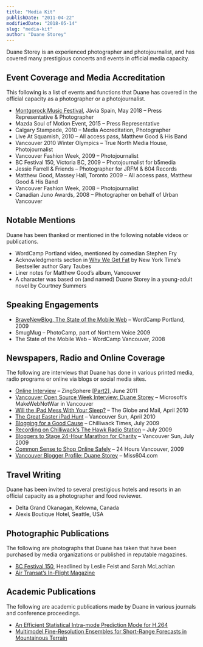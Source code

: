 ```yaml
---
title: "Media Kit"
publishDate: "2011-04-22"
modifiedDate: "2018-05-14"
slug: "media-kit"
author: "Duane Storey"
---
```


Duane Storey is an experienced photographer and photojournalist, and has covered many prestigious concerts and events in official media capacity.

## Event Coverage and Media Accreditation

This following is a list of events and functions that Duane has covered in the official capacity as a photographer or a photojournalist.

- [Montgorock Music Festival](https://www.montgorock.es/), Jávia Spain, May 2018 – Press Representative &amp; Photographer
- Mazda Soul of Motion Event, 2015 – Press Representative
- Calgary Stampede, 2010 – Media Accreditation, Photographer
- Live At Squamish, 2010 – All access pass, Matthew Good &amp; His Band
- Vancouver 2010 Winter Olympics – True North Media House, Photojournalist
- Vancouver Fashion Week, 2009 – Photojournalist
- BC Festival 150, Victoria BC, 2009 – Photojournalist for b5media
- Jessie Farrell &amp; Friends – Photographer for JRFM &amp; 604 Records
- Matthew Good, Massey Hall, Toronto 2009 – All access pass, Matthew Good &amp; His Band
- Vancouver Fashion Week, 2008 – Photojournalist
- Canadian Juno Awards, 2008 – Photographer on behalf of Urban Vancouver

## Notable Mentions

Duane has been thanked or mentioned in the following notable videos or publications.

- WordCamp Portland video, mentioned by comedian Stephen Fry
- Acknowledgments section in [Why We Get Fat](https://www.amazon.com/gp/product/0307474259/ref=as_li_tl?ie=UTF8&camp=1789&creative=9325&creativeASIN=0307474259&linkCode=as2&tag=duanstor-20&linkId=849e30105ff4bc4b9849b0d313358c86) by New York Time’s Bestseller author Gary Taubes
- Liner notes for Matthew Good’s album, Vancouver
- A character was based on (and named) Duane Storey in a young-adult novel by Courtney Summers

## Speaking Engagements

- [BraveNewBlog, The State of the Mobile Web](http://www.wordcampportland.org/tag/duane-storey/) – WordCamp Portland, 2009
- SmugMug – PhotoCamp, part of Northern Voice 2009
- The State of the Mobile Web – WordCamp Vancouver, 2008

## Newspapers, Radio and Online Coverage

The following are interviews that Duane has done in various printed media, radio programs or online via blogs or social media sites.

- [Online Interview](http://www.zingsphere.com/encounters/2011/06/06/the-duane-storey-blog-part1/) – ZingSphere \[[Part2](http://www.zingsphere.com/encounters/2011/06/08/the-duane-storey-blog-part2/)\], June 2011
- [Vancouver Open Source Week Interview: Duane Storey](http://www.port25.ca/2011/05/02/vancouver-open-source-week-interview-series-duane-story/) – Microsoft’s MakeWebNotWar in Vancouver
- [Will the iPad Mess With Your Sleep?](http://www.theglobeandmail.com/life/health/will-the-ipad-mess-with-your-sleep/article1550289/) – The Globe and Mail, April 2010
- [The Great Easter iPad Hunt](http://communities.canada.com/vancouversun/blogs/techsense/archive/2010/04/01/the-great-easter-ipad-hunt-canadians-crossing-the-border-to-score-an-early-ipad.aspx) – Vancouver Sun, April 2010
- [Blogging for a Good Cause](http://www.chilliwacktimes.com/news/Blogging+good+cause/2810610/story.html) – Chilliwack Times, July 2009
- [Recording on Chilliwack’s The Hawk Radio Station](http://www.migratorynerd.com/2009/blogathon-2009-getting-close/) – July 2009
- [Bloggers to Stage 24-Hour Marathon for Charity](http://www.canada.com/vancouversun/news/business/story.html?id=3deed6f0-d180-40cc-90f9-53d5176097b4&k=22711&utm_source=feedburner&utm_medium=feed&utm_campaign=Feed%3A+canwest%2FF261+(Vancouver+Sun+-+BusinessBC)) – Vancouver Sun, July 2009
- [Common Sense to Shop Online Safely](http://www.cyberbuzz.com/2008/11/19/common-sense-to-shop-online-safely/) – 24 Hours Vancouver, 2009
- [Vancouver Blogger Profile: Duane Storey](http://www.miss604.com/2008/04/vancouver-blogger-profile-duane-storey.html) – Miss604.com

## Travel Writing

Duane has been invited to several prestigious hotels and resorts in an official capacity as a photographer and food reviewer.

- Delta Grand Okanagan, Kelowna, Canada
- Alexis Boutique Hotel, Seattle, USA

## Photographic Publications

The following are photographs that Duane has taken that have been purchased by media organizations or published in reputable magazines.

- [BC Festival 150](http://www.flickr.com/photos/duanestorey/2885810904/), Headlined by Leslie Feist and Sarah McLachlan
- [Air Transat’s In-Flight Magazine](http://www.flickr.com/photos/duanestorey/2198087204/)

## Academic Publications

The following are academic publications made by Duane in various journals and conference proceedings.

- [An Efficient Statistical Intra-mode Prediction Mode for H.264](http://www.computer.org/portal/web/csdl/doi/10.1109/ISSPIT.2006.270908)
- [Multimodel Fine-Resolution Ensembles for Short-Range Forecasts in Mountainous Terrain](http://ams.confex.com/ams/pdfpapers/68296.pdf)